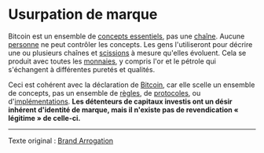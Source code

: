 Usurpation de marque
====================

Bitcoin est un ensemble de [concepts essentiels](ch027-cryptodynamic-principles.md), pas une [chaîne](ch101-glossary.md#chaîne). Aucune [personne](ch101-glossary.md#personne) ne peut contrôler les concepts. Les gens l'utiliseront pour décrire une ou plusieurs chaînes et [scissions](ch101-glossary.md#scission) à mesure qu'elles évoluent. Cela se produit avec toutes les [monnaies](ch005-money-taxonomy.md), y compris l'or et le pétrole qui s'échangent à différentes puretés et qualités. 

Ceci est cohérent avec la déclaration de [Bitcoin](https://bitcoin.org/bitcoin.pdf), car elle scelle un ensemble de concepts, pas un ensemble de [règles](ch101-glossary.md#règle), de [protocoles](ch101-glossary.md#protocole), ou d'[implémentations](ch101-glossary.md#implémentation). **Les détenteurs de capitaux investis ont un désir inhérent d'identité de marque, mais il n'existe pas de revendication « légitime » de celle-ci.**

---

Texte original : [Brand Arrogation](https://github.com/libbitcoin/libbitcoin-system/wiki/Brand-Arrogation)